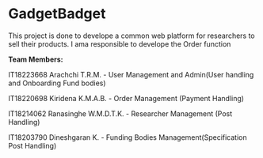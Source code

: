# GadgetBadget

This project is done to develope a common web platform for researchers to sell their products. I ama responsible to develope the Order function

**Team Members:**

IT18223668  Arachchi T.R.M.       - User Management and Admin(User handling and Onboarding Fund bodies)

IT18220698  Kiridena K.M.A.B.     - Order Management (Payment Handling)

IT18214062  Ranasinghe W.M.D.T.K. - Researcher Management (Post Handling)

IT18203790  Dineshgaran K.        - Funding Bodies Management(Specification Post Handling)
